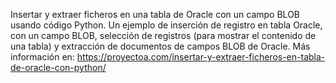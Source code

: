 Insertar y extraer ficheros en una tabla de Oracle con un campo BLOB usando código Python. Un ejemplo de inserción de registro en tabla Oracle, con un campo BLOB, selección de registros (para mostrar el contenido de una tabla) y extracción de documentos de campos BLOB de Oracle. Más información en: https://proyectoa.com/insertar-y-extraer-ficheros-en-tabla-de-oracle-con-python/
